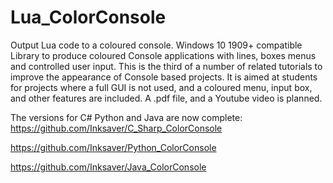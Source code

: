 # Lua_ColorConsole
Output Lua code to a coloured console. Windows 10 1909+ compatible
Library to produce coloured Console applications with lines, boxes menus and controlled user input.
This is the third of a number of related tutorials to improve the appearance of Console based projects.
It is aimed at students for projects where a full GUI is not used, and a coloured menu, input box, and other features are included.
A .pdf file, and a Youtube video is planned.

The versions for C# Python and Java are now complete:
https://github.com/Inksaver/C_Sharp_ColorConsole

https://github.com/Inksaver/Python_ColorConsole

https://github.com/Inksaver/Java_ColorConsole

